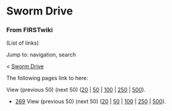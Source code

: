 # Sworm Drive

### From FIRSTwiki

(List of links)

Jump to: navigation, search

&lt; [Sworm Drive](/index.php?title=Sworm_Drive&redirect=no "Sworm Drive" )  

The following pages link to here:

View (previous 50) (next 50)
([20](/index.php?title=Special:Whatlinkshere/Sworm_Drive&limit=20&from=0
"Special:Whatlinkshere/Sworm Drive" ) |
[50](/index.php?title=Special:Whatlinkshere/Sworm_Drive&limit=50&from=0
"Special:Whatlinkshere/Sworm Drive" ) |
[100](/index.php?title=Special:Whatlinkshere/Sworm_Drive&limit=100&from=0
"Special:Whatlinkshere/Sworm Drive" ) |
[250](/index.php?title=Special:Whatlinkshere/Sworm_Drive&limit=250&from=0
"Special:Whatlinkshere/Sworm Drive" ) |
[500](/index.php?title=Special:Whatlinkshere/Sworm_Drive&limit=500&from=0
"Special:Whatlinkshere/Sworm Drive" )).

  * [269](269 "269" )
View (previous 50) (next 50)
([20](/index.php?title=Special:Whatlinkshere/Sworm_Drive&limit=20&from=0
"Special:Whatlinkshere/Sworm Drive" ) |
[50](/index.php?title=Special:Whatlinkshere/Sworm_Drive&limit=50&from=0
"Special:Whatlinkshere/Sworm Drive" ) |
[100](/index.php?title=Special:Whatlinkshere/Sworm_Drive&limit=100&from=0
"Special:Whatlinkshere/Sworm Drive" ) |
[250](/index.php?title=Special:Whatlinkshere/Sworm_Drive&limit=250&from=0
"Special:Whatlinkshere/Sworm Drive" ) |
[500](/index.php?title=Special:Whatlinkshere/Sworm_Drive&limit=500&from=0
"Special:Whatlinkshere/Sworm Drive" )).

